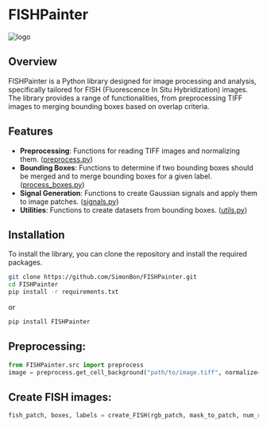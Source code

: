 # FISHPainter

![logo](assets/FISHPainter.png)

## Overview

FISHPainter is a Python library designed for image processing and analysis, specifically tailored for FISH (Fluorescence In Situ Hybridization) images. The library provides a range of functionalities, from preprocessing TIFF images to merging bounding boxes based on overlap criteria.

## Features

- **Preprocessing**: Functions for reading TIFF images and normalizing them. ([preprocess.py](https://github.com/SimonBon/FISHPainter/blob/main/FISHPainter/src/preprocess.py))
- **Bounding Boxes**: Functions to determine if two bounding boxes should be merged and to merge bounding boxes for a given label. ([process_boxes.py](https://github.com/SimonBon/FISH-Painter/blob/main/FISHPainter/src/process_boxes.py))
- **Signal Generation**: Functions to create Gaussian signals and apply them to image patches. ([signals.py](https://github.com/SimonBon/FISHPainter/blob/main/FISHPainter/src/signals.py))
- **Utilities**: Functions to create datasets from bounding boxes. ([utils.py](https://github.com/SimonBon/FISHPainter/blob/main/FISHPainter/src/utils.py))

## Installation

To install the library, you can clone the repository and install the required packages.

```bash
git clone https://github.com/SimonBon/FISHPainter.git
cd FISHPainter
pip install -r requirements.txt
```

or 

```bash
pip install FISHPainter
```

## Preprocessing:

```python
from FISHPainter.src import preprocess
image = preprocess.get_cell_background("path/to/image.tiff", normalize=True)
```

## Create FISH images:

```python
fish_patch, boxes, labels = create_FISH(rgb_patch, mask_to_patch, num_red=2, num_green=8)
```
